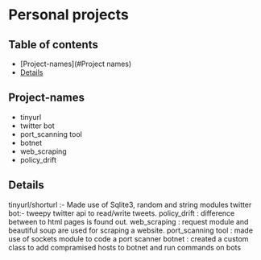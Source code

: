 # Personal projects
## Table of contents
* [Project-names](#Project names)
* [Details](#Details)

## Project-names
* tinyurl
* twitter bot
* port_scanning tool
* botnet
* web_scraping
* policy_drift
## Details
tinyurl/shorturl :- Made use of Sqlite3, random and string modules 
twitter bot:- tweepy twitter api to read/write tweets.
policy_drift : difference between to html pages is found out.
web_scraping : request module and beautiful soup are used for scraping a website.
port_scanning tool : made use of sockets module to code a port scanner
botnet : created a custom class to add compramised hosts to botnet and run commands on bots

